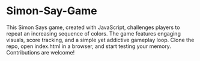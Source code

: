 # Simon-Say-Game
This Simon Says game, created with JavaScript, challenges players to repeat an increasing sequence of colors. The game features engaging visuals, score tracking, and a simple yet addictive gameplay loop. Clone the repo, open index.html in a browser, and start testing your memory. Contributions are welcome!
